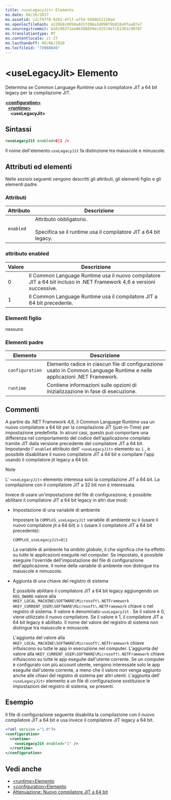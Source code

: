 ```yaml
---
title: <useLegacyJit> Elemento
ms.date: 04/26/2017
ms.assetid: c2cf97f0-9262-4f1f-a754-5568b51110ad
ms.openlocfilehash: a126b8c0050a8d1fd96a3d090f9b018a9faa07a7
ms.sourcegitcommit: b16c00371ea06398859ecd157defc81301c9070f
ms.translationtype: MT
ms.contentlocale: it-IT
ms.lasthandoff: 06/06/2020
ms.locfileid: "73968849"
---
```

# <a name="uselegacyjit-element"></a>\<useLegacyJit> Elemento

Determina se Common Language Runtime usa il compilatore JIT a 64 bit legacy per la compilazione JIT.  
  
[**\<configuration>**](../configuration-element.md)\
&nbsp;&nbsp;[**\<runtime>**](runtime-element.md)\
&nbsp;&nbsp;&nbsp;&nbsp;**\<useLegacyJit>**  
  
## <a name="syntax"></a>Sintassi  
  
```xml
<useLegacyJit enabled=0|1 />
```

Il nome dell'elemento `useLegacyJit` fa distinzione tra maiuscole e minuscole.
  
## <a name="attributes-and-elements"></a>Attributi ed elementi

Nelle sezioni seguenti vengono descritti gli attributi, gli elementi figlio e gli elementi padre.  
  
### <a name="attributes"></a>Attributi  
  
| Attributo | Descrizione                                                                                   |  
| --------- | --------------------------------------------------------------------------------------------- |  
| `enabled` | Attributo obbligatorio.<br><br>Specifica se il runtime usa il compilatore JIT a 64 bit legacy. |  
  
### <a name="enabled-attribute"></a>attributo enabled  
  
| Valore | Descrizione                                                                                                         |  
| ----- | ------------------------------------------------------------------------------------------------------------------- |  
| 0     | Il Common Language Runtime usa il nuovo compilatore JIT a 64 bit incluso in .NET Framework 4,6 e versioni successive. |  
| 1     | Il Common Language Runtime usa il compilatore JIT a 64 bit precedente.                                                     |  
  
### <a name="child-elements"></a>Elementi figlio

nessuno
  
### <a name="parent-elements"></a>Elementi padre  
  
| Elemento         | Descrizione                                                                                                       |  
| --------------- | ----------------------------------------------------------------------------------------------------------------- |  
| `configuration` | Elemento radice in ciascun file di configurazione usato in Common Language Runtime e nelle applicazioni .NET Framework. |  
| `runtime`       | Contiene informazioni sulle opzioni di inizializzazione in fase di esecuzione.                                                        |  
  
## <a name="remarks"></a>Commenti  

A partire da .NET Framework 4,6, il Common Language Runtime usa un nuovo compilatore a 64 bit per la compilazione JIT (just-in-Time) per impostazione predefinita. In alcuni casi, questo può comportare una differenza nel comportamento del codice dell'applicazione compilato tramite JIT dalla versione precedente del compilatore JIT a 64 bit. Impostando l' `enabled` attributo dell' `<useLegacyJit>` elemento su `1` , è possibile disabilitare il nuovo compilatore JIT a 64 bit e compilare l'app usando il compilatore jit legacy a 64 bit.  
  
> [!NOTE]
> L' `<useLegacyJit>` elemento interessa solo la compilazione JIT a 64 bit. La compilazione con il compilatore JIT a 32 bit non è interessata.  
  
Invece di usare un'impostazione del file di configurazione, è possibile abilitare il compilatore JIT a 64 bit legacy in altri due modi:  
  
- Impostazione di una variabile di ambiente

  Impostare la `COMPLUS_useLegacyJit` variabile di ambiente su `0` (usare il nuovo compilatore jit a 64 bit) o `1` (usare il compilatore JIT a 64 bit precedente):
  
  ```env  
  COMPLUS_useLegacyJit=0|1  
  ```  
  
  La variabile di ambiente ha *ambito globale*, il che significa che ha effetto su tutte le applicazioni eseguite nel computer. Se impostato, è possibile eseguire l'override dell'impostazione del file di configurazione dell'applicazione. Il nome della variabile di ambiente non distingue tra maiuscole e minuscole.
  
- Aggiunta di una chiave del registro di sistema

  È possibile abilitare il compilatore JIT a 64 bit legacy aggiungendo un `REG_DWORD` valore alla `HKEY_LOCAL_MACHINE\SOFTWARE\Microsoft\.NETFramework` `HKEY_CURRENT_USER\SOFTWARE\Microsoft\.NETFramework` chiave o nel registro di sistema. Il valore è denominato `useLegacyJit` . Se il valore è 0, viene utilizzato il nuovo compilatore. Se il valore è 1, il compilatore JIT a 64 bit legacy è abilitato. Il nome del valore del registro di sistema non distingue tra maiuscole e minuscole.
  
  L'aggiunta del valore alla `HKEY_LOCAL_MACHINE\SOFTWARE\Microsoft\.NETFramework` chiave influiscono su tutte le app in esecuzione nel computer. L'aggiunta del valore alla `HKEY_CURRENT_USER\SOFTWARE\Microsoft\.NETFramework` chiave influiscono su tutte le app eseguite dall'utente corrente. Se un computer è configurato con più account utente, vengono interessate solo le app eseguite dall'utente corrente, a meno che il valore non venga aggiunto anche alle chiavi del registro di sistema per altri utenti. L'aggiunta dell' `<useLegacyJit>` elemento a un file di configurazione sostituisce le impostazioni del registro di sistema, se presenti.  
  
## <a name="example"></a>Esempio  

Il file di configurazione seguente disabilita la compilazione con il nuovo compilatore JIT a 64 bit e usa invece il compilatore JIT legacy a 64 bit.  
  
```xml  
<?xml version ="1.0"?>  
<configuration>  
  <runtime>  
    <useLegacyJit enabled="1" />  
  </runtime>  
</configuration>  
```  
  
## <a name="see-also"></a>Vedi anche

- [\<runtime>Elemento](runtime-element.md)
- [\<configuration>Elemento](../configuration-element.md)
- [Attenuazione: Nuovo compilatore JIT a 64 bit](../../../migration-guide/mitigation-new-64-bit-jit-compiler.md)
